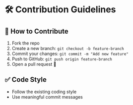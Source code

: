 # 🛠️ Contribution Guidelines

## 📌 How to Contribute  
1. Fork the repo  
2. Create a new branch: `git checkout -b feature-branch`  
3. Commit your changes: `git commit -m "Add new feature"`  
4. Push to GitHub: `git push origin feature-branch`  
5. Open a pull request 🚀

## ✅ Code Style  
- Follow the existing coding style  
- Use meaningful commit messages  


